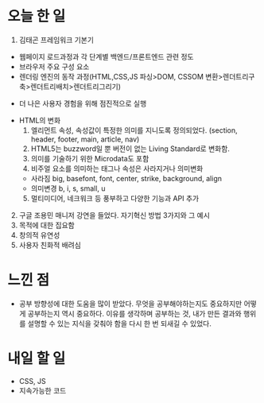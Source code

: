 # 오늘 한 일
1. 김태곤 프레임워크 기본기
- 웹페이지 로드과정과 각 단계별 백엔드/프론트엔드 관련 정도
- 브라우저 주요 구성 요소
- 렌더링 엔진의 동작 과정(HTML,CSS,JS 파싱>DOM, CSSOM 변환>렌더트리구축>렌더트리배치>렌더트리그리기)
* 더 나은 사용자 경험을 위해 점진적으로 실행
- HTML의 변화
  1. 엘리먼트 속성, 속성값이 특정한 의미를 지니도록 정의되었다. (section, header, footer, main, article, nav)
  2. HTML5는 buzzword일 뿐 버전이 없는 Living Standard로 변화함.
  3. 의미를 기술하기 위한 Microdata도 포함
  4. 비주얼 요소를 의미하는 태그나 속성은 사라지거나 의미변화
  - 사라짐 big, basefont, font, center, strike, background, align
  - 의미변경 b, i, s, small, u
  5. 멀티미디어, 네크워크 등 풍부하고 다양한 기능과 API 추가
  
  
2. 구글 조용민 매니저 강연을 들었다. 자기혁신 방법 3가지와 그 예시
  1. 목적에 대한 집요함
  2. 창의적 유연성
  3. 사용자 친화적 배려심

# 느낀 점
- 공부 방향성에 대한 도움을 많이 받았다. 
무엇을 공부해야하는지도 중요하지만 어떻게 공부하는지 역시 중요하다.
이유를 생각하며 공부하는 것, 내가 만든 결과와 행위를 설명할 수 있는 지식을 갖춰야 함을 다시 한 번 되새길 수 있었다.

# 내일 할 일 
- CSS, JS
- 지속가능한 코드 
